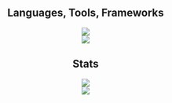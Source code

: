 <h2 align="center"> Languages, Tools, Frameworks </h2>
<p align="center">
  <a href="https://skillicons.dev">
    <img src="https://skillicons.dev/icons?i=git,bootstrap,html,css,js,postgres" />
    <br>
    <img src="https://skillicons.dev/icons?i=python,django,nodejs,java,vue" />
  </a>
</p>

<h2 align="center"> Stats </h2>
<div align="center">
  <a href=""> <img src="https://github-readme-stats-szukyu.vercel.app/api?username=Szukyu&show_icons=true&theme=react&border_radius=10" /> </a>
  <br>
  <a href=""> <img src="https://github-readme-stats-szukyu.vercel.app/api/top-langs/?username=szukyu&layout=compact&theme=react&border_radius=10" /> </a>
</div>
